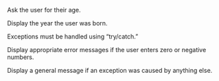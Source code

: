 Ask the user for their age.

Display the year the user was born.

Exceptions must be handled using “try/catch.”

Display appropriate error messages if the user enters zero or negative numbers.

Display a general message if an exception was caused by anything else.
